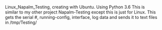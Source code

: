Linux_Napalm_Testing, creating with Ubuntu. Using Python 3.6
This is similar to my other project Napalm-Testing except this is just for Linux.
This gets the serial #, running-config, interface, log data and sends it to text files in /tmp/Testing/
